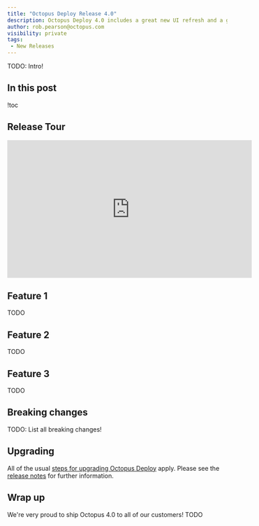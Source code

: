```yaml
---
title: "Octopus Deploy Release 4.0"
description: Octopus Deploy 4.0 includes a great new UI refresh and a great user experience 
author: rob.pearson@octopus.com
visibility: private
tags:
 - New Releases
---
```


TODO: Intro!

## In this post

!toc

## Release Tour

<iframe width="560" height="315" src="https://www.youtube.com/embed/2vpxRy2yXAI" frameborder="0" allowfullscreen></iframe>

## Feature 1

TODO

## Feature 2

TODO

## Feature 3

TODO

## Breaking changes

TODO: List all breaking changes!

## Upgrading

All of the usual [steps for upgrading Octopus Deploy](https://octopus.com/docs/administration/upgrading) apply. Please see the [release notes](https://octopus.com/downloads/compare?to=3.17.0) for further information.

## Wrap up

We're very proud to ship Octopus 4.0 to all of our customers! TODO
